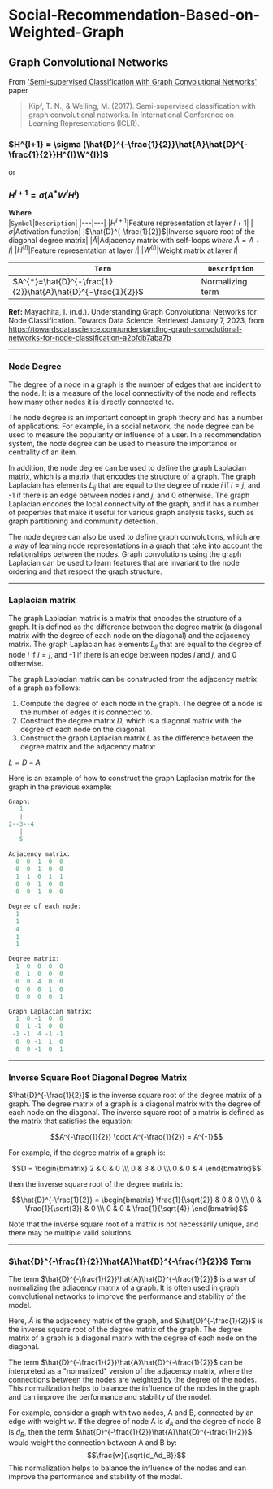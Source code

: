 # Social-Recommendation-Based-on-Weighted-Graph
## Graph Convolutional Networks 

From ['Semi-supervised Classification with Graph Convolutional Networks'](https://arxiv.org/abs/1609.02907) paper
> Kipf, T. N., & Welling, M. (2017). Semi-supervised classification with graph convolutional networks. In International Conference on Learning Representations (ICLR).

### **$H^{l+1} = \sigma (\hat{D}^{-\frac{1}{2}}\hat{A}\hat{D}^{-\frac{1}{2}}H^{l}W^{l})$**
or
### **$H^{l+1} = \sigma (A^{*}W^{l}H^{l})$**
**Where** <br/>
|`Symbol`|`Description`|
|---|---|
|$H^{l+1}$|Feature representation at layer ${l+1}$|
|$\sigma$|Activation function|
|$\hat{D}^{-\frac{1}{2}}$|Inverse square root of the diagonal degree matrix|
|$\hat{A}$|Adjacency matrix with self-loops *where* $\hat{A} = A + I$|
|$H^{(l)}$|Feature representation at layer $l$|
|$W^{(l)}$|Weight matrix at layer $l$|

|`Term`|`Description`|
|---|---|
|$A^{*}=\hat{D}^{-\frac{1}{2}}\hat{A}\hat{D}^{-\frac{1}{2}}$|Normalizing term|

**Ref:**
Mayachita, I. (n.d.). Understanding Graph Convolutional Networks for Node Classification. Towards Data Science. Retrieved January 7, 2023, from https://towardsdatascience.com/understanding-graph-convolutional-networks-for-node-classification-a2bfdb7aba7b

---
### Node Degree
The degree of a node in a graph is the number of edges that are incident to the node. It is a measure of the local connectivity of the node and reflects how many other nodes it is directly connected to.

The node degree is an important concept in graph theory and has a number of applications. For example, in a social network, the node degree can be used to measure the popularity or influence of a user. In a recommendation system, the node degree can be used to measure the importance or centrality of an item.

In addition, the node degree can be used to define the graph Laplacian matrix, which is a matrix that encodes the structure of a graph. The graph Laplacian has elements $L_{ij}$ that are equal to the degree of node $i$ if $i = j$, and -1 if there is an edge between nodes $i$ and $j$, and 0 otherwise. The graph Laplacian encodes the local connectivity of the graph, and it has a number of properties that make it useful for various graph analysis tasks, such as graph partitioning and community detection.

The node degree can also be used to define graph convolutions, which are a way of learning node representations in a graph that take into account the relationships between the nodes. Graph convolutions using the graph Laplacian can be used to learn features that are invariant to the node ordering and that respect the graph structure.

---
### Laplacian matrix
The graph Laplacian matrix is a matrix that encodes the structure of a graph. It is defined as the difference between the degree matrix (a diagonal matrix with the degree of each node on the diagonal) and the adjacency matrix. The graph Laplacian has elements $L_{ij}$ that are equal to the degree of node $i$ if $i = j$, and -1 if there is an edge between nodes $i$ and $j$, and 0 otherwise.

The graph Laplacian matrix can be constructed from the adjacency matrix of a graph as follows:

1. Compute the degree of each node in the graph. The degree of a node is the number of edges it is connected to.
2. Construct the degree matrix $D$, which is a diagonal matrix with the degree of each node on the diagonal.
3. Construct the graph Laplacian matrix $L$ as the difference between the degree matrix and the adjacency matrix:

$L = D - A$

Here is an example of how to construct the graph Laplacian matrix for the graph in the previous example:

```python
Graph:
   1
   |
2--3--4
   |
   5
```
```python
Adjacency matrix:
  0  0  1  0  0
  0  0  1  0  0
  1  1  0  1  1
  0  0  1  0  0
  0  0  1  0  0

Degree of each node:
  1
  1
  4
  1
  1

Degree matrix:
  1  0  0  0  0
  0  1  0  0  0
  0  0  4  0  0
  0  0  0  1  0
  0  0  0  0  1

Graph Laplacian matrix:
  1  0 -1  0  0
  0  1 -1  0  0
 -1 -1  4 -1 -1
  0  0 -1  1  0
  0  0 -1  0  1

```
---
### Inverse Square Root Diagonal Degree Matrix
$\hat{D}^{-\frac{1}{2}}$ is the inverse square root of the degree matrix of a graph. The degree matrix of a graph is a diagonal matrix with the degree of each node on the diagonal. The inverse square root of a matrix is defined as the matrix that satisfies the equation:

$$A^{-\frac{1}{2}} \cdot A^{-\frac{1}{2}} = A^{-1}$$

For example, if the degree matrix of a graph is:

$$D = \begin{bmatrix} 2 & 0 & 0 \\\ 0 & 3 & 0 \\\ 0 & 0 & 4 \end{bmatrix}$$

then the inverse square root of the degree matrix is:

$$\hat{D}^{-\frac{1}{2}} = \begin{bmatrix} \frac{1}{\sqrt{2}} & 0 & 0 \\\ 0 & \frac{1}{\sqrt{3}} & 0 \\\ 0 & 0 & \frac{1}{\sqrt{4}} \end{bmatrix}$$

Note that the inverse square root of a matrix is not necessarily unique, and there may be multiple valid solutions.

---
### $\hat{D}^{-\frac{1}{2}}\hat{A}\hat{D}^{-\frac{1}{2}}$ Term
The term $\hat{D}^{-\frac{1}{2}}\hat{A}\hat{D}^{-\frac{1}{2}}$ is a way of normalizing the adjacency matrix of a graph. It is often used in graph convolutional networks to improve the performance and stability of the model.

Here, $\hat{A}$ is the adjacency matrix of the graph, and $\hat{D}^{-\frac{1}{2}}$ is the inverse square root of the degree matrix of the graph. The degree matrix of a graph is a diagonal matrix with the degree of each node on the diagonal.

The term $\hat{D}^{-\frac{1}{2}}\hat{A}\hat{D}^{-\frac{1}{2}}$ can be interpreted as a "normalized" version of the adjacency matrix, where the connections between the nodes are weighted by the degree of the nodes. This normalization helps to balance the influence of the nodes in the graph and can improve the performance and stability of the model.

For example, consider a graph with two nodes, A and B, connected by an edge with weight $w$. If the degree of node A is $d_A$ and the degree of node B is $d_B$, then the term $\hat{D}^{-\frac{1}{2}}\hat{A}\hat{D}^{-\frac{1}{2}}$ would weight the connection between A and B by: $$\frac{w}{\sqrt{d_Ad_B}}$$ This normalization helps to balance the influence of the nodes and can improve the performance and stability of the model.
